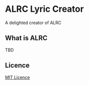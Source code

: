 # ALRC Lyric Creator

A delighted creator of ALRC

## What is ALRC

TBD

## Licence

[MIT Licence](LICENCE)